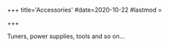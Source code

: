 +++
title='Accessories'
#date=2020-10-22
#lastmod = 

+++

Tuners, power supplies, tools and so on...
